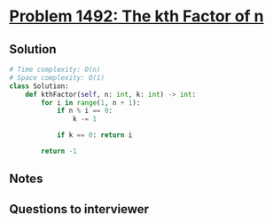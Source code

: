 # [Problem 1492: The kth Factor of n](https://leetcode.com/problems/the-kth-factor-of-n/)

## Solution

```py
# Time complexity: O(n)
# Space complexity: O(1)
class Solution:
    def kthFactor(self, n: int, k: int) -> int:
        for i in range(1, n + 1):
            if n % i == 0:
                k -= 1

            if k == 0: return i

        return -1
```

## Notes

## Questions to interviewer
